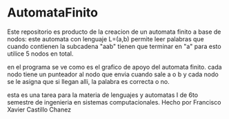 # AutomataFinito
Este repositorio es producto de la creacion de un automata finito a base de nodos:
  este automata con lenguaje L=(a,b) permite leer palabras que cuando contienen la subcadena "aab" tienen que terminar en "a"
  para esto utilice 5 nodos en total.
  
  en el programa se ve como es el grafico de apoyo del automata finito.
  cada nodo tiene un punteador al nodo que envia cuando sale a o b y cada nodo se le asigna que si llegan alli, la palabra es correcta o no.
  
  esta es una tarea para la materia de lenguajes y automatas I de 6to semestre de ingenieria en sistemas computacionales.
  Hecho por Francisco Xavier Castillo Chanez
